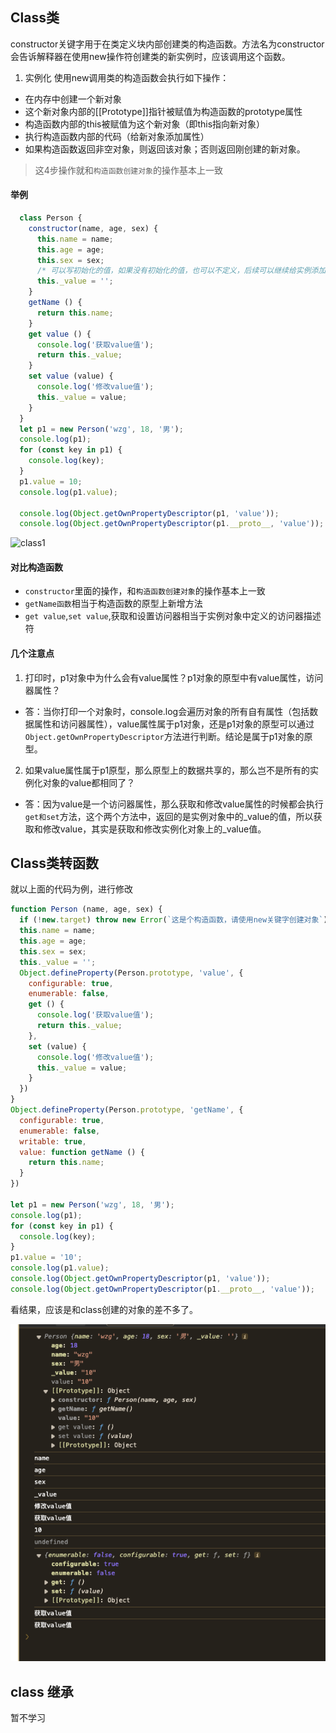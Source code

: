## Class类
constructor关键字用于在类定义块内部创建类的构造函数。方法名为constructor会告诉解释器在使用new操作符创建类的新实例时，应该调用这个函数。

1. 实例化
  使用new调用类的构造函数会执行如下操作：
  - 在内存中创建一个新对象
  - 这个新对象内部的[[Prototype]]指针被赋值为构造函数的prototype属性
  - 构造函数内部的this被赋值为这个新对象（即this指向新对象）
  - 执行构造函数内部的代码（给新对象添加属性）
  - 如果构造函数返回非空对象，则返回该对象；否则返回刚创建的新对象。

> 这4步操作就和`构造函数创建对象`的操作基本上一致

#### 举例
```js
  class Person {
    constructor(name, age, sex) {
      this.name = name;
      this.age = age;
      this.sex = sex;
      /* 可以写初始化的值，如果没有初始化的值，也可以不定义，后续可以继续给实例添加新成员 */
      this._value = '';
    }
    getName () {
      return this.name;
    }
    get value () {
      console.log('获取value值');
      return this._value;
    }
    set value (value) {
      console.log('修改value值');
      this._value = value;
    }
  }
  let p1 = new Person('wzg', 18, '男');
  console.log(p1);
  for (const key in p1) {
    console.log(key);
  }
  p1.value = 10;
  console.log(p1.value);

  console.log(Object.getOwnPropertyDescriptor(p1, 'value'));
  console.log(Object.getOwnPropertyDescriptor(p1.__proto__, 'value'));
```
![class1](../../picture/class类/class1.png)
#### 对比构造函数
- `constructor`里面的操作，和`构造函数创建对象`的操作基本上一致
- `getName函数`相当于构造函数的原型上新增方法
- `get value`,`set value`,获取和设置访问器相当于实例对象中定义的访问器描述符

#### 几个注意点
1. 打印时，p1对象中为什么会有value属性？p1对象的原型中有value属性，访问器属性？
 - 答：当你打印一个对象时，console.log会遍历对象的所有自有属性（包括数据属性和访问器属性），value属性属于p1对象，还是p1对象的原型可以通过`Object.getOwnPropertyDescriptor`方法进行判断。结论是属于p1对象的原型。

2. 如果value属性属于p1原型，那么原型上的数据共享的，那么岂不是所有的实例化对象的value都相同了？
 - 答：因为value是一个访问器属性，那么获取和修改value属性的时候都会执行`get和set`方法，这个两个方法中，返回的是实例对象中的_value的值，所以获取和修改value，其实是获取和修改实例化对象上的_value值。

## Class类转函数
就以上面的代码为例，进行修改
```js
function Person (name, age, sex) {
  if (!new.target) throw new Error(`这是个构造函数，请使用new关键字创建对象`)
  this.name = name;
  this.age = age;
  this.sex = sex;
  this._value = '';
  Object.defineProperty(Person.prototype, 'value', {
    configurable: true,
    enumerable: false,
    get () {
      console.log('获取value值');
      return this._value;
    },
    set (value) {
      console.log('修改value值');
      this._value = value;
    }
  })
}
Object.defineProperty(Person.prototype, 'getName', {
  configurable: true,
  enumerable: false,
  writable: true,
  value: function getName () {
    return this.name;
  }
})

let p1 = new Person('wzg', 18, '男');
console.log(p1);
for (const key in p1) {
  console.log(key);
}
p1.value = '10';
console.log(p1.value);
console.log(Object.getOwnPropertyDescriptor(p1, 'value'));
console.log(Object.getOwnPropertyDescriptor(p1.__proto__, 'value'));

```
看结果，应该是和class创建的对象的差不多了。

![class转function](../../picture/class类/class转function.png)

## class 继承
暂不学习
